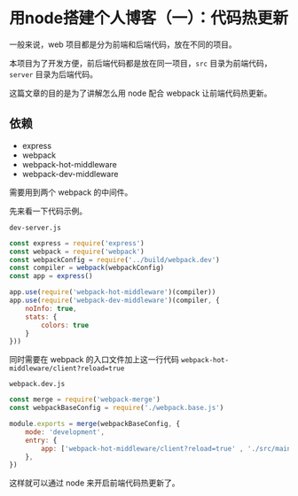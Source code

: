# 用node搭建个人博客（一）：代码热更新
一般来说，web 项目都是分为前端和后端代码，放在不同的项目。

本项目为了开发方便，前后端代码都是放在同一项目，`src` 目录为前端代码，`server` 目录为后端代码。

这篇文章的目的是为了讲解怎么用 node 配合 webpack 让前端代码热更新。
## 依赖
* express
* webpack
* webpack-hot-middleware
* webpack-dev-middleware

需要用到两个 webpack 的中间件。

先来看一下代码示例。

`dev-server.js`
```js
const express = require('express')
const webpack = require('webpack')
const webpackConfig = require('../build/webpack.dev')
const compiler = webpack(webpackConfig)
const app = express()

app.use(require('webpack-hot-middleware')(compiler))
app.use(require('webpack-dev-middleware')(compiler, {
    noInfo: true,
    stats: {
        colors: true
    }
}))
```
同时需要在 webpack 的入口文件加上这一行代码 `webpack-hot-middleware/client?reload=true`

`webpack.dev.js`
```js
const merge = require('webpack-merge')
const webpackBaseConfig = require('./webpack.base.js')

module.exports = merge(webpackBaseConfig, {
    mode: 'development',
    entry: {
        app: ['webpack-hot-middleware/client?reload=true' , './src/main.js'] // 开启热模块更新
    },
})
```
这样就可以通过 node 来开启前端代码热更新了。
